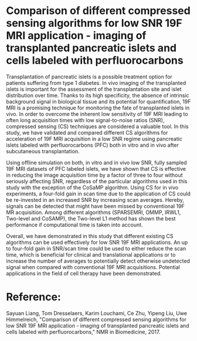 # Comparison of different compressed sensing algorithms for low SNR 19F MRI application - imaging of transplanted pancreatic islets and cells labeled with perfluorocarbons
Transplantation of pancreatic islets is a possible treatment option for patients suffering from type 1 diabetes. In vivo imaging of the transplanted islets is important for the assessment of the transplantation site and islet distribution over time. Thanks to its high specificity, the absence of intrinsic background signal in biological tissue and its potential for quantification, 19F MRI is a promising technique for monitoring the fate of transplanted islets in vivo. In order to overcome the inherent low sensitivity of 19F MRI leading to often long acquisition times with low signal-to-noise ratios (SNR), compressed sensing (CS) techniques are considered a valuable tool. In this study, we have validated and compared different CS algorithms for acceleration of 19F MRI acquisition in a low SNR regime using pancreatic islets labeled with perfluorocarbons (PFC) both in vitro and in vivo after subcutaneous transplantation.

Using offline simulation on both, in vitro and in vivo low SNR, fully sampled 19F MRI datasets of PFC labeled islets, we have shown that CS is effective in reducing the image acquisition time by a factor of three to four without seriously affecting SNR, regardless of the particular algorithms used in this study with the exception of the CoSaMP algorithm.  Using CS for in vivo experiments, a four-fold gain in scan time due to the application of CS could be re-invested in an increased SNR by increasing scan averages. Hereby, signals can be detected that might have been missed by conventional 19F MR acquisition. Among different algorithms (SPARSEMRI, OMMP, IRWL1, Two-level and CoSAMP), the Two-level L1 method has shown the best performance if computational time is taken into account.

Overall, we have demonstrated in this study that different existing CS algorithms can be used effectively for low SNR 19F MRI applications. An up to four-fold gain in SNR/scan time could be used to either reduce the scan time, which is beneficial for clinical and translational applications or to increase the number of averages to potentially detect otherwise undetected signal when compared with conventional 19F MRI acquisitions. Potential applications in the field of cell therapy have been demonstrated.

# Reference:
Sayuan Liang, Tom Dresselaers, Karim Louchami, Ce Zhu, Yipeng Liu, Uwe Himmelreich, "Comparison of different compressed sensing algorithms for low SNR 19F MRI application - imaging of transplanted pancreatic islets and cells labeled with perfluorocarbons," NMR in Biomedicine, 2017. 
